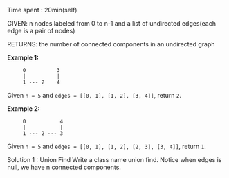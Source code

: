 Time spent : 20min(self) 

GIVEN: n nodes labeled from 0 to n-1 and a list of undirected edges(each edge is a pair of nodes)

RETURNS: the number of connected components in an undirected graph

**Example 1:**

```
     0          3
     |          |
     1 --- 2    4
```

Given `n = 5` and `edges = [[0, 1], [1, 2], [3, 4]]`, return `2`.

**Example 2:**

```
     0           4
     |           |
     1 --- 2 --- 3
```

Given `n = 5` and `edges = [[0, 1], [1, 2], [2, 3], [3, 4]]`, return `1`.

Solution 1 : Union Find     Write a class name union find. Notice when edges is null, we have n connected components.